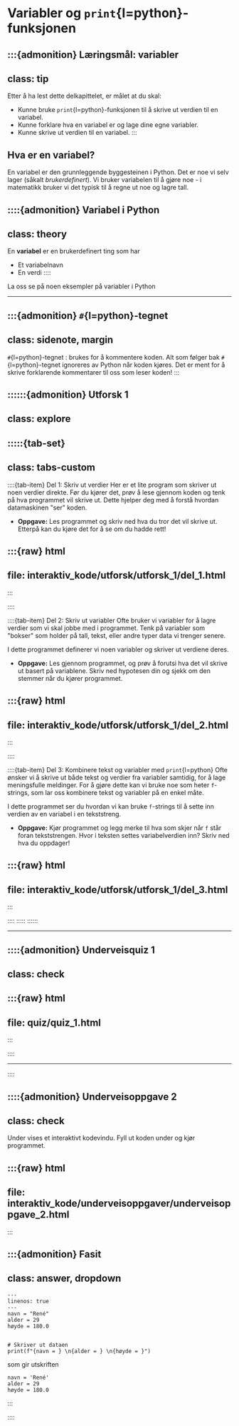 # Variabler og `print`{l=python}-funksjonen

:::{admonition} Læringsmål: variabler
---
class: tip
---
Etter å ha lest dette delkapittelet, er målet at du skal:
* Kunne bruke `print`{l=python}-funksjonen til å skrive ut verdien til en variabel.
* Kunne forklare hva en variabel er og lage dine egne variabler.
* Kunne skrive ut verdien til en variabel.
:::


## Hva er en variabel? 

En variabel er den grunnleggende byggesteinen i Python. Det er noe vi selv lager (såkalt *brukerdefinert*). Vi bruker variabelen til å gjøre noe - i matematikk bruker vi det typisk til å regne ut noe og lagre tall. 


::::{admonition} Variabel i Python
---
class: theory
---
En **variabel** er en brukerdefinert ting som har
* Et variabelnavn
* En verdi
::::

La oss se på noen eksempler på variabler i Python



---

:::{admonition} `#`{l=python}-tegnet
---
class: sidenote, margin
---
`#`{l=python}-tegnet
: brukes for å kommentere koden. Alt som følger bak `#`{l=python}-tegnet ignoreres av Python når koden kjøres. Det er ment for å skrive forklarende kommentarer til oss som leser koden!
:::

::::::{admonition} Utforsk 1
---
class: explore
---

:::::{tab-set}
---
class: tabs-custom
---

::::{tab-item} Del 1: Skriv ut verdier
Her er et lite program som skriver ut noen verdier direkte. Før du kjører det, prøv å lese gjennom koden og tenk på hva programmet vil skrive ut. Dette hjelper deg med å forstå hvordan datamaskinen "ser" koden.

- **Oppgave:** Les programmet og skriv ned hva du tror det vil skrive ut. Etterpå kan du kjøre det for å se om du hadde rett!

:::{raw} html
---
file: interaktiv_kode/utforsk/utforsk_1/del_1.html
---
::: 

::::

::::{tab-item} Del 2: Skriv ut variabler
Ofte bruker vi variabler for å lagre verdier som vi skal jobbe med i programmet. Tenk på variabler som "bokser" som holder på tall, tekst, eller andre typer data vi trenger senere.

I dette programmet definerer vi noen variabler og skriver ut verdiene deres. 

- **Oppgave:** Les gjennom programmet, og prøv å forutsi hva det vil skrive ut basert på variablene. Skriv ned hypotesen din og sjekk om den stemmer når du kjører programmet.

:::{raw} html
---
file: interaktiv_kode/utforsk/utforsk_1/del_2.html
---
::: 

::::

::::{tab-item} Del 3: Kombinere tekst og variabler med `print`{l=python}
Ofte ønsker vi å skrive ut både tekst og verdier fra variabler samtidig, for å lage meningsfulle meldinger. For å gjøre dette kan vi bruke noe som heter `f`-strings, som lar oss kombinere tekst og variabler på en enkel måte.

I dette programmet ser du hvordan vi kan bruke `f`-strings til å sette inn verdien av en variabel i en tekststreng.

- **Oppgave:** Kjør programmet og legg merke til hva som skjer når `f` står foran tekststrengen. Hvor i teksten settes variabelverdien inn? Skriv ned hva du oppdager!

:::{raw} html
---
file: interaktiv_kode/utforsk/utforsk_1/del_3.html
---
::: 

::::
:::::
::::::

---

::::{admonition} Underveisquiz 1
---
class: check
---
:::{raw} html
---
file: quiz/quiz_1.html
---
:::

::::

---



::::

::::{admonition} Underveisoppgave 2
---
class: check
---
Under vises et interaktivt kodevindu. Fyll ut koden under og kjør programmet.

:::{raw} html
---
file: interaktiv_kode/underveisoppgaver/underveisoppgave_2.html
---
:::


:::{admonition} Fasit
---
class: answer, dropdown
---
```{code-block} python
---
linenos: true
---
navn = "René" 
alder = 29
høyde = 180.0


# Skriver ut dataen
print(f"{navn = } \n{alder = } \n{høyde = }")
```
som gir utskriften

```console
navn = 'René' 
alder = 29 
høyde = 180.0
```
:::

::::